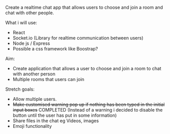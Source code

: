 Create a realtime chat app that allows users to choose and join a room and chat with other people.

What i will use:

- React
- Socket.io (Library for realtime communication between users)
- Node js / Express
- Possible a css framework like Boostrap?

Aim:

- Create application that allows a user to choose and join a room to chat with another person
- Multiple rooms that users can join

Stretch goals:

- Allow multiple users.
- ~~Make customised warning pop up if nothing has been typed in the initial input boxes~~ COMPLETED (Instead of a warning i decided to disable the button until the user has put in some information)
- Share files in the chat eg Videos, images
- Emoji functionality
